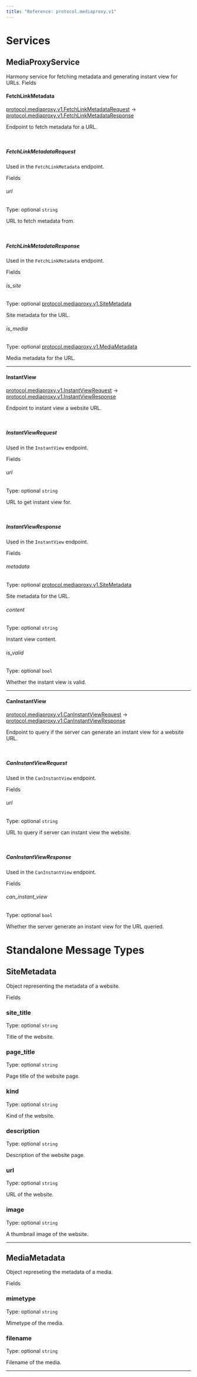 ```yaml
---
title: "Reference: protocol.mediaproxy.v1"
---
```

# Services 

## <span class="codicon codicon-symbol-class symbol-class"></span>MediaProxyService

Harmony service for fetching metadata and generating instant view for URLs.
<span class="h3" aria-level="3">Fields</span>
#### <span class="codicon codicon-symbol-method symbol-method"></span>FetchLinkMetadata
[protocol.mediaproxy.v1.FetchLinkMetadataRequest](#fetchlinkmetadatarequest) -> [protocol.mediaproxy.v1.FetchLinkMetadataResponse](#fetchlinkmetadataresponse)

Endpoint to fetch metadata for a URL.

<br/>

##### <span class="codicon codicon-symbol-structure symbol-structure"></span>FetchLinkMetadataRequest
Used in the `FetchLinkMetadata` endpoint.

<span class="h5" aria-level="5">Fields</span>
###### <span class="codicon codicon-symbol-field symbol-field"></span>url
Type: optional `string`

URL to fetch metadata from.


<br/>

##### <span class="codicon codicon-symbol-structure symbol-structure"></span>FetchLinkMetadataResponse
Used in the `FetchLinkMetadata` endpoint.

<span class="h5" aria-level="5">Fields</span>
###### <span class="codicon codicon-symbol-field symbol-field"></span>is_site
Type: optional [protocol.mediaproxy.v1.SiteMetadata](#sitemetadata)

Site metadata for the URL.
###### <span class="codicon codicon-symbol-field symbol-field"></span>is_media
Type: optional [protocol.mediaproxy.v1.MediaMetadata](#mediametadata)

Media metadata for the URL.

------
#### <span class="codicon codicon-symbol-method symbol-method"></span>InstantView
[protocol.mediaproxy.v1.InstantViewRequest](#instantviewrequest) -> [protocol.mediaproxy.v1.InstantViewResponse](#instantviewresponse)

Endpoint to instant view a website URL.

<br/>

##### <span class="codicon codicon-symbol-structure symbol-structure"></span>InstantViewRequest
Used in the `InstantView` endpoint.

<span class="h5" aria-level="5">Fields</span>
###### <span class="codicon codicon-symbol-field symbol-field"></span>url
Type: optional `string`

URL to get instant view for.


<br/>

##### <span class="codicon codicon-symbol-structure symbol-structure"></span>InstantViewResponse
Used in the `InstantView` endpoint.

<span class="h5" aria-level="5">Fields</span>
###### <span class="codicon codicon-symbol-field symbol-field"></span>metadata
Type: optional [protocol.mediaproxy.v1.SiteMetadata](#sitemetadata)

Site metadata for the URL.
###### <span class="codicon codicon-symbol-field symbol-field"></span>content
Type: optional `string`

Instant view content.
###### <span class="codicon codicon-symbol-field symbol-field"></span>is_valid
Type: optional `bool`

Whether the instant view is valid.

------
#### <span class="codicon codicon-symbol-method symbol-method"></span>CanInstantView
[protocol.mediaproxy.v1.CanInstantViewRequest](#caninstantviewrequest) -> [protocol.mediaproxy.v1.CanInstantViewResponse](#caninstantviewresponse)

Endpoint to query if the server can generate an instant view for a website URL.

<br/>

##### <span class="codicon codicon-symbol-structure symbol-structure"></span>CanInstantViewRequest
Used in the `CanInstantView` endpoint.

<span class="h5" aria-level="5">Fields</span>
###### <span class="codicon codicon-symbol-field symbol-field"></span>url
Type: optional `string`

URL to query if server can instant view the website.


<br/>

##### <span class="codicon codicon-symbol-structure symbol-structure"></span>CanInstantViewResponse
Used in the `CanInstantView` endpoint.

<span class="h5" aria-level="5">Fields</span>
###### <span class="codicon codicon-symbol-field symbol-field"></span>can_instant_view
Type: optional `bool`

Whether the server generate an instant view for the URL queried.

# Standalone Message Types 

## <span class="codicon codicon-symbol-structure symbol-structure"></span>SiteMetadata
Object representing the metadata of a website.

<span class="h3" aria-level="3">Fields</span>
### <span class="codicon codicon-symbol-field symbol-field"></span>site_title
Type: optional `string`

Title of the website.
### <span class="codicon codicon-symbol-field symbol-field"></span>page_title
Type: optional `string`

Page title of the website page.
### <span class="codicon codicon-symbol-field symbol-field"></span>kind
Type: optional `string`

Kind of the website.
### <span class="codicon codicon-symbol-field symbol-field"></span>description
Type: optional `string`

Description of the website page.
### <span class="codicon codicon-symbol-field symbol-field"></span>url
Type: optional `string`

URL of the website.
### <span class="codicon codicon-symbol-field symbol-field"></span>image
Type: optional `string`

A thumbnail image of the website.

------
## <span class="codicon codicon-symbol-structure symbol-structure"></span>MediaMetadata
Object represeting the metadata of a media.

<span class="h3" aria-level="3">Fields</span>
### <span class="codicon codicon-symbol-field symbol-field"></span>mimetype
Type: optional `string`

Mimetype of the media.
### <span class="codicon codicon-symbol-field symbol-field"></span>filename
Type: optional `string`

Filename of the media.

------
